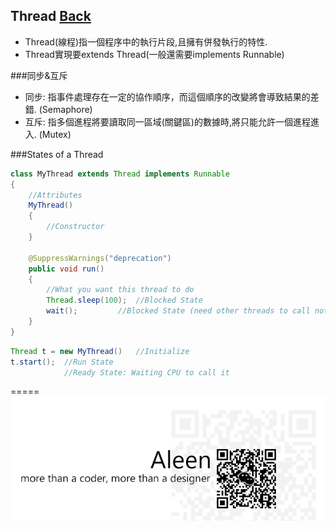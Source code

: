 ## Thread [Back](./../Java.md)
- Thread(線程)指一個程序中的執行片段,且擁有併發執行的特性.
- Thread實現要extends Thread(一般還需要implements Runnable)

###同步&互斥
- 同步: 指事件處理存在一定的協作順序，而這個順序的改變將會導致結果的差錯. (Semaphore)
- 互斥: 指多個進程將要讀取同一區域(關鍵區)的數據時,將只能允許一個進程進入. (Mutex)

###States of a Thread
```Java
class MyThread extends Thread implements Runnable
{
	//Attributes
	MyThread()
	{
		//Constructor
	}
	
	@SuppressWarnings("deprecation")
	public void run()
	{
		//What you want this thread to do
		Thread.sleep(100);	//Blocked State
		wait();			//Blocked State (need other threads to call notify() or notifyall())
	}
}	
```
```Java
Thread t = new MyThread()	//Initialize
t.start();	//Run State
			//Ready State: Waiting CPU to call it
```



=====
<a href="http://aleen42.github.io/" target="_blank" ><img src="./../../../pic/tail.gif"></a>
